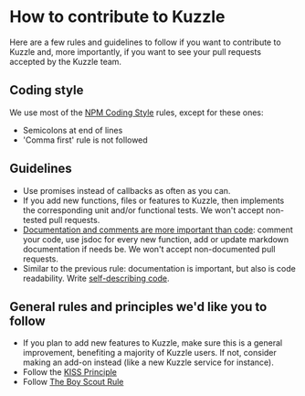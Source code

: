 # How to contribute to Kuzzle

Here are a few rules and guidelines to follow if you want to contribute to Kuzzle and, more importantly, if you want to see your pull requests accepted by the Kuzzle team.

## Coding style
We use most of the [NPM Coding Style](https://docs.npmjs.com/misc/coding-style) rules, except for these ones:
* Semicolons at end of lines
* 'Comma first' rule is not followed

## Guidelines
* Use promises instead of callbacks as often as you can.
* If you add new functions, files or features to Kuzzle, then implements the corresponding unit and/or functional tests. We won't accept non-tested pull requests.
* [Documentation and comments are more important than code](http://queue.acm.org/detail.cfm?id=1053354): comment your code, use jsdoc for every new function, add or update markdown documentation if needs be. We won't accept non-documented pull requests.
* Similar to the previous rule: documentation is important, but also is code readability. Write [self-describing code](https://en.wikipedia.org/wiki/Self-documenting).


## General rules and principles we'd like you to follow
* If you plan to add new features to Kuzzle, make sure this is a general improvement, benefiting a majority of Kuzzle users. If not, consider making an add-on instead (like a new Kuzzle service for instance).
* Follow the [KISS Principle](https://en.wikipedia.org/wiki/KISS_principle)
* Follow [The Boy Scout Rule](http://programmer.97things.oreilly.com/wiki/index.php/The_Boy_Scout_Rule)
